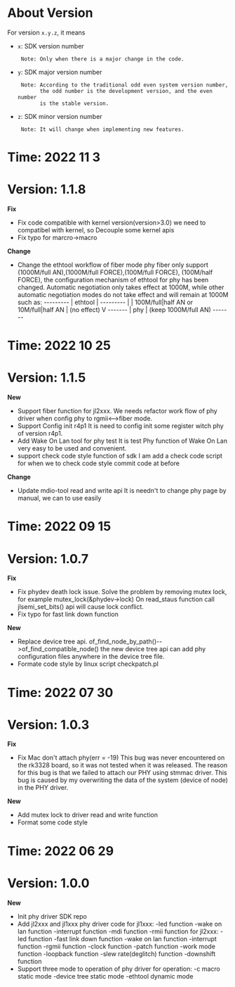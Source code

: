 # About Version

For version `x.y.z`, it means

- `x`: SDK version number

       Note: Only when there is a major change in the code.

- `y`: SDK major version number

       Note: According to the traditional odd even system version number,
             the odd number is the development version, and the even number
             is the stable version.

- `z`: SDK minor version number

       Note: It will change when implementing new features.

# Time: 2022 11 3
# Version: 1.1.8
**Fix**
- Fix code compatible with kernel version(version>3.0)
  we need to compatibel with kernel, so Decouple some kernel apis
- Fix typo for marcro->macro

**Change**
- Change the ethtool workflow of fiber mode
  phy fiber only support (1000M/full AN),(1000M/full FORCE),(100M/full FORCE),
  (100M/half FORCE), the configuration mechanism of ethtool for phy has been
  changed. Automatic negotiation only takes effect at 1000M, while other
  automatic negotiation modes do not take effect and will remain at 1000M
  such as:
         ---------
        | ethtool |
         ---------
            |
            | 100M/full|half AN or 10M/full|half AN
            | (no effect)
            V
         -------
        |  phy  | (keep 1000M/full AN)
         -------

# Time: 2022 10 25
# Version: 1.1.5
**New**
- Support fiber function for jl2xxx.
  We needs refactor work flow of phy driver when config phy to
  rgmii<-->fiber mode.
- Support Config init r4p1
  It is need to config init some register witch phy of version r4p1.
- Add Wake On Lan tool for phy test
  It is test Phy function of Wake On Lan very easy to be used and convenient.
- support check code style function of sdk
  I am add a check code script for when we to check code style
  commit code at before


**Change**
- Update mdio-tool read and write api
  It is needn't to change phy page by manual, we can to use easily

# Time: 2022 09 15
# Version: 1.0.7
**Fix**
- Fix phydev death lock issue. Solve the problem by removing mutex lock,
  for example mutex_lock(&phydev->lock) On read_staus function call
  jlsemi_set_bits() api will cause lock conflict.
- Fix typo for fast link down function

**New**
- Replace device tree api. of_find_node_by_path()-->of_find_compatible_node()
  the new device tree api can add phy configuration files anywhere in the device
  tree file.
- Formate code style by linux script checkpatch.pl

# Time: 2022 07 30
# Version: 1.0.3
**Fix**
- Fix Mac don't attach phy(err = -19) This bug was never encountered on the
  rk3328 board, so it was not tested when it was released. The reason for this
  bug is that we failed to attach our PHY using stmmac driver. This bug is
  caused by my overwriting the data of the system (device of node)
  in the PHY driver.

**New**
- Add mutex lock to driver read and write function
- Format some code style

# Time: 2022 06 29
# Version: 1.0.0

**New**
- Init phy driver SDK repo
- Add jl2xxx and jl1xxx phy driver code
  for jl1xxx:
      -led function
      -wake on lan function
      -interrupt function
      -mdi function
      -rmii function
  for jl2xxx:
      -led function
      -fast link down function
      -wake on lan function
      -interrupt function
      -rgmii function
      -clock function
      -patch function
      -work mode function
      -loopback function
      -slew rate(deglitch) function
      -downshift function
- Support three mode to operation of phy driver
  for operation:
      -c macro static mode
      -device tree static mode
      -ethtool dynamic mode
